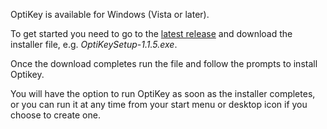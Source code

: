 OptiKey is available for Windows (Vista or later).

To get started you need to go to the [latest release](https://github.com/JuliusSweetland/OptiKey/releases/latest) and download the installer file, e.g. *OptiKeySetup-1.1.5.exe*.

Once the download completes run the file and follow the prompts to install Optikey.

You will have the option to run OptiKey as soon as the installer completes, or you can run it at any time from your start menu or desktop icon if you choose to create one.
